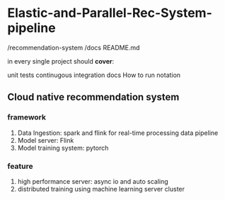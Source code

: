 # Elastic-and-Parallel-Rec-System-pipeline
/recommendation-system
/docs
README.md

in every single project should **cover**:

unit tests
continugous integration
docs
How to run
notation

## Cloud native recommendation system
### framework
1. Data Ingestion: spark and flink for real-time processing data pipeline
2. Model server: Flink
3. Model training system: pytorch

### feature
1. high performance server: async io and auto scaling
2. distributed training using machine learning server cluster

